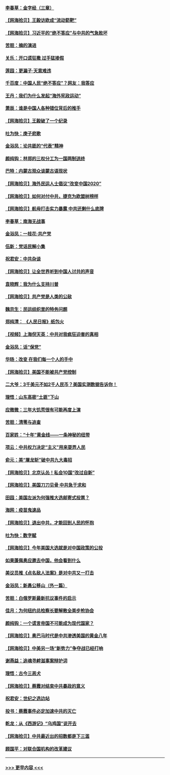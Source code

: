 #### [李春草：金字经（三章）](../pages/nsc993/n12383691.md?t=09070302) 
#### [【网海拾贝】王毅访欧成“流动箭靶”](../pages/nsc993/n12383338.md?t=09070302) 
#### [【网海拾贝】习近平的“绝不答应”与中共的气急败坏](../pages/nsc993/n12382819.md?t=09070302) 
#### [苦胆：摘的演进](../pages/nsc993/n12382619.md?t=09070302) 
#### [关乐：开口谎狂撒 过手猛掺假](../pages/nsc993/n12382604.md?t=09070302) 
#### [莲园：更漏子‧天意难违](../pages/nsc993/n12382598.md?t=09070302) 
#### [千百度：中国人民“绝不答应”？网友：我答应](../pages/nsc993/n12382024.md?t=09070302) 
#### [王丹：我们为什么发起“海外宪政运动”](../pages/nsc993/n12380286.md?t=09070302) 
#### [萧辰：谁是中国人各种错位背后的推手](../pages/nsc993/n12379800.md?t=09070302) 
#### [【网海拾贝】王毅破了一个纪录](../pages/nsc993/n12379251.md?t=09070302) 
#### [吐为快：庚子悲歌](../pages/nsc993/n12378821.md?t=09070302) 
#### [金浴凤：论共匪的“代表”精神](../pages/nsc993/n12377546.md?t=09070302) 
#### [颜纯钩：林郑的三权分工为一国两制送终](../pages/nsc993/n12377306.md?t=09070302) 
#### [巴特：内蒙古观众谈蒙古语现状](../pages/nsc993/n12376923.md?t=09070302) 
#### [【网海拾贝】海外民运人士倡议“改变中国2020”](../pages/nsc993/n12376682.md?t=09070302) 
#### [【网海拾贝】如何对付中共，捷克为欧盟树榜样](../pages/nsc993/n12374209.md?t=09070302) 
#### [【网海拾贝】航母打击实力暴露 中共还剩什么底牌](../pages/nsc993/n12371825.md?t=09070302) 
#### [李春草：南海无战事](../pages/nsc993/n12371159.md?t=09070302) 
#### [金浴凤：一枝花·共产党](../pages/nsc993/n12368757.md?t=09070302) 
#### [伍新：党话民解小集](../pages/nsc993/n12366907.md?t=09070302) 
#### [祝君安：中共杂谈](../pages/nsc993/n12366076.md?t=09070302) 
#### [【网海拾贝】让全世界听到中国人讨共的声音](../pages/nsc993/n12365569.md?t=09070302) 
#### [袁晓辉：我为什么支持川普](../pages/nsc993/n12362670.md?t=09070302) 
#### [【网海拾贝】共产党是人类的公敌](../pages/nsc993/n12363182.md?t=09070302) 
#### [魏京生：民运组织里的特务问题](../pages/nsc993/n12363010.md?t=09070302) 
#### [郑纯清： 《人民日报》纸包火](../pages/nsc993/n12362706.md?t=09070302) 
#### [【视频】上海倪天英：中共对我疯狂迫害的真相](../pages/nsc993/n12356341.md?t=09070302) 
#### [金浴凤：话“保党”](../pages/nsc993/n12361867.md?t=09070302) 
#### [华旸：改变 在我们每一个人的手中](../pages/nsc993/n12361774.md?t=09070302) 
#### [【网海拾贝】美国不能被共产党控制](../pages/nsc993/n12360271.md?t=09070302) 
#### [二大爷：3千美元不如2千人民币？美国实测数据告诉你！](../pages/nsc993/n12358563.md?t=09070302) 
#### [理悟：山东高密“土匪”下山](../pages/nsc993/n12358535.md?t=09070302) 
#### [应微微：三年大饥荒很有可能再度上演](../pages/nsc993/n12358523.md?t=09070302) 
#### [苦胆：清零与追查](../pages/nsc993/n12358501.md?t=09070302) 
#### [百家姓：“十年”黄金线——一条神秘的纽带](../pages/nsc993/n12358319.md?t=09070302) 
#### [项云：中共权力决定“主义”用来耍弄人民](../pages/nsc993/n12358172.md?t=09070302) 
#### [俞元：美“屠龙斩”破中共九大毒招](../pages/nsc993/n12357822.md?t=09070302) 
#### [【网海拾贝】北京认怂！私会10国“改过自新”](../pages/nsc993/n12357784.md?t=09070302) 
#### [【网海拾贝】美国刀刀见骨 中共急于求和](../pages/nsc993/n12355511.md?t=09070302) 
#### [田园：美国左派为何强推大选邮寄式投票？](../pages/nsc993/n12352963.md?t=09070302) 
#### [海网：疫苗鬼速品](../pages/nsc993/n12354438.md?t=09070302) 
#### [【网海拾贝】退出中共，才能回到人民的怀抱](../pages/nsc993/n12352634.md?t=09070302) 
#### [吐为快：数字赋](../pages/nsc993/n12352317.md?t=09070302) 
#### [【网海拾贝】今年美国大选就是对中国政策的公投](../pages/nsc993/n12350973.md?t=09070302) 
#### [如果蓬佩奥应邀去中国，他会看到什么](../pages/nsc993/n12350945.md?t=09070302) 
#### [美议员推《点名敌人法案》是对中共又一打击](../pages/nsc993/n12350765.md?t=09070302) 
#### [金浴凤：新愚公移山（外一篇）](../pages/nsc993/n12350253.md?t=09070302) 
#### [苦胆：白俄罗斯最新抗议事件的启示](../pages/nsc993/n12349989.md?t=09070302) 
#### [佳月：为何纽约总检察长要解散全美步枪协会](../pages/nsc993/n12349939.md?t=09070302) 
#### [颜纯钩：一个谎言帝国不可能成为现代国家？](../pages/nsc993/n12349898.md?t=09070302) 
#### [【网海拾贝】奥巴马时代是中共渗透美国的黄金八年](../pages/nsc993/n12349284.md?t=09070302) 
#### [【网海拾贝】中美另一场“新势力”争夺战已经打响](../pages/nsc993/n12346998.md?t=09070302) 
#### [谢燕益：追魂寻衅滋事案辩护词](../pages/nsc993/n12346892.md?t=09070302) 
#### [理悟：古今三恶犬](../pages/nsc993/n12345190.md?t=09070302) 
#### [【网海拾贝】蔡霞对结束中共暴政的意义](../pages/nsc993/n12344263.md?t=09070302) 
#### [祝君安：世纪之选边站](../pages/nsc993/n12342382.md?t=09070302) 
#### [投书：蔡霞事件必定加速中共的灭亡](../pages/nsc993/n12341881.md?t=09070302) 
#### [乾龙：从《西游记》“乌鸡国”说开去](../pages/nsc993/n12341690.md?t=09070302) 
#### [【网海拾贝】中共最近出的招数都是下三滥](../pages/nsc993/n12341593.md?t=09070302) 
#### [顾国平：对联合国机构的改革建议](../pages/nsc993/n12339928.md?t=09070302) 

----
#### [ >>> 更早内容 <<< ](../indexes/nsc993-earlier.md)
